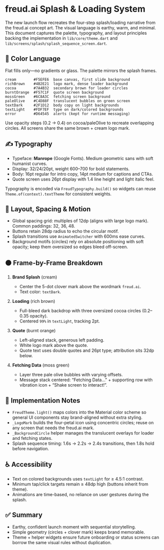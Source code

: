 freud.ai Splash & Loading System
================================

The new launch flow recreates the four-step splash/loading narrative from the
freud.ai concept art. The visual language is earthy, warm, and minimal. This
document captures the palette, typography, and layout principles backing the
implementation in `lib/core/theme.dart` and
`lib/screens/splash/splash_sequence_screen.dart`.

🎨 Color Language
-----------------

Flat fills only—no gradients or glass. The palette mirrors the splash frames.

```
cream        #F5EFE6  base canvas, first slide background
richBrown    #4B2E21  logo mark, dense loader background
cocoa        #7A4B32  secondary brown for loader circles
burntOrange  #F57C1F  quote screen background
mossGreen    #6C8A3C  fetching screen background
paleOlive    #C4D88F  translucent bubbles on green screen
textDark     #2F1D12  body copy on light backgrounds
textLight    #FDF7EF  type on dark/colored backgrounds
error        #D64545  alerts (kept for runtime messaging)
```

Use opacity steps (0.2 → 0.4) on cocoa/paleOlive to recreate overlapping
circles. All screens share the same brown + cream logo mark.

✍️ Typography
--------------

- Typeface: **Manrope** (Google Fonts). Medium geometric sans with soft humanist
  curves.
- Display: 32/24/20pt, weight 600–700 for bold statements.
- Body: 16pt regular for intro copy, 14pt medium for captions and CTAs.
- Quote screen uses 26pt display with 1.4 line height and light italic feel.

Typography is encoded via `FreudTypography.build()` so widgets can reuse
`Theme.of(context).textTheme` for consistent weights.

📐 Layout, Spacing & Motion
---------------------------

- Global spacing grid: multiples of 12dp (aligns with large logo mark). Common
  paddings: 32, 36, 48.
- Buttons retain 28dp radius to echo the circular motif.
- Splash transitions use `AnimatedSwitcher` with 600ms ease curves.
- Background motifs (circles) rely on absolute positioning with soft opacity;
  keep them oversized so edges bleed off-screen.

🟤 Frame-by-Frame Breakdown
---------------------------

1. **Brand Splash** (cream)
   - Center the 5-dot clover mark above the wordmark `freud.ai`.
   - Text color: `textDark`.

2. **Loading** (rich brown)
   - Full-bleed dark backdrop with three oversized cocoa circles (0.2–0.35
     opacity).
   - Centered `99%` in `textLight`, tracking 2pt.

3. **Quote** (burnt orange)
   - Left-aligned stack, generous left padding.
   - White logo mark above the quote.
   - Quote text uses double quotes and 26pt type; attribution sits 32dp below.

4. **Fetching Data** (moss green)
   - Layer three pale olive bubbles with varying offsets.
   - Message stack centered: “Fetching Data…” + supporting row with vibration
     icon + “Shake screen to interact!”.

🔧 Implementation Notes
----------------------

- `FreudTheme.light()` maps colors into the Material color scheme so general UI
  components stay brand-aligned without extra styling.
- `_LogoMark` builds the four-petal icon using concentric circles; reuse on any
  screen that needs the freud.ai mark.
- `_BackgroundCircle` helper manages the translucent overlays for loader and
  fetching states.
- Splash sequence timing: 1.6s → 2.2s → 2.4s transitions, then 1.8s hold before
  navigation.

♿ Accessibility
----------------

- Text on colored backgrounds uses `textLight` for ≥ 4.5:1 contrast.
- Minimum tap/click targets remain ≥ 48dp high (buttons inherit from theme).
- Animations are time-based, no reliance on user gestures during the splash.

✅ Summary
----------

- Earthy, confident launch moment with sequential storytelling.
- Simple geometry (circles + clover mark) keeps brand memorable.
- Theme + helper widgets ensure future onboarding or status screens can borrow
  the same visual rules without duplication.